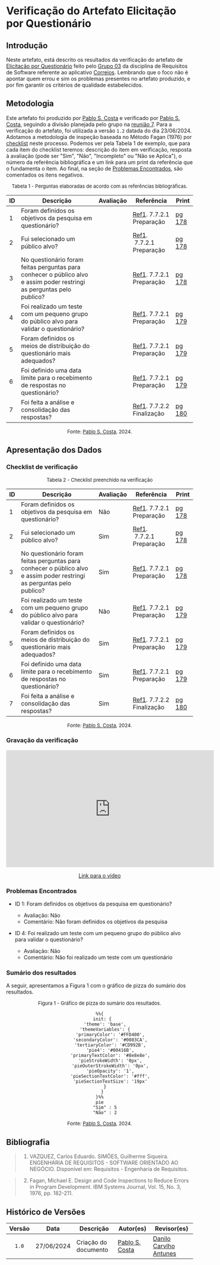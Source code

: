 # Verificação do Artefato Elicitação por Questionário

## Introdução

Neste artefato, está descrito os resultados da verificação do artefato de [Elicitação por Questionário](../../../../elicitacao/tecnicas/questionario.md) feito pelo [Grupo 03](https://requisitos-de-software.github.io/2024.1-Correios/) da disciplina de Requisitos de Software referente ao aplicativo [Correios](https://www.correios.com.br/). Lembrando que o foco não é apontar quem errou e sim os problemas presentes no artefato produzido, e por fim garantir os critérios de qualidade estabelecidos.

## Metodologia

Este artefato foi produzido por [Pablo S. Costa][PabloGH] e verificado por [Pablo S. Costa][PabloGH], seguindo a divisão planejada pelo grupo na [reunião 7](https://requisitos-de-software.github.io/2024.1-Correios/atas/ata7/). Para a verificação do artefato, foi utilizada a versão `1.2` datada do dia 23/06/2024. Adotamos a metodologia de inspeção baseada no Método Fagan (1976) por [checklist](#checklist-de-verificacao) neste processo. Podemos ver pela Tabela 1 de exemplo, que para cada item do checklist teremos: descrição do item em verificação, resposta à avaliação (pode ser "Sim", "Não", "Incompleto" ou "Não se Aplica"), o número da referência bibliográfica e um link para um print da referência que o fundamenta o item. Ao final, na seção de [Problemas Encontrados](#problemas-encontrados), são comentados os itens negativos.

<font size="2"><p style="text-align: center">Tabela 1 - Perguntas elaboradas de acordo com as referências bibliográficas.</p></font>

<center>

| ID | Descrição | Avaliação | Referência | Print |
| --- | --- | --- | --- | --- |
| 1 | Foram definidos os objetivos da pesquisa em questionário? |   | [Ref1](#ref1). 7.7.2.1 Preparação | [pg 178][f1] |
| 2 | Fui selecionado um público alvo? |   | [Ref1](#ref1).  7.7.2.1 Preparação | [pg 178][f1] |
| 3 | No questionário foram feitas perguntas para conhecer o público alvo e assim poder restringi as perguntas pelo publico? |   | [Ref1](#ref1). 7.7.2.1 Preparação | [pg 178][f2] |
| 4 | Foi realizado um teste com um pequeno grupo do público alvo para validar o questionário? |   | [Ref1](#ref1). 7.7.2.1 Preparação | [pg 179][f3] |
| 5 | Foram definidos os meios de distribuição do questionário mais adequados? |   | [Ref1](#ref1). 7.7.2.1 Preparação | [pg 179][f4] |
| 6 | Foi definido uma data limite para o recebimento de respostas no questionário? |   | [Ref1](#ref1). 7.7.2.1 Preparação | [pg 179][f5] |
| 7 | Foi feita a análise e consolidação das respostas? |   | [Ref1](#ref1). 7.7.2.2 Finalização | [pg 180][f6] |

</center>

<font size="2"><p style="text-align: center">Fonte: [Pablo S. Costa][PabloGH], 2024.</p></font>

## Apresentação dos Dados


### Checklist de verificação

<font size="2"><p style="text-align: center">Tabela 2 - Checklist preenchido na verificação</p></font>

<center>

| ID | Descrição | Avaliação | Referência | Print |
| --- | --- | --- | --- | --- |
| 1 | Foram definidos os objetivos da pesquisa em questionário? | Não | [Ref1](#ref1). 7.7.2.1 Preparação | [pg 178][f1] |
| 2 | Fui selecionado um público alvo? | Sim | [Ref1](#ref1).  7.7.2.1 Preparação | [pg 178][f1] |
| 3 | No questionário foram feitas perguntas para conhecer o público alvo e assim poder restringi as perguntas pelo publico? | Sim | [Ref1](#ref1). 7.7.2.1 Preparação | [pg 178][f2] |
| 4 | Foi realizado um teste com um pequeno grupo do público alvo para validar o questionário? | Não | [Ref1](#ref1). 7.7.2.1 Preparação | [pg 179][f3] |
| 5 | Foram definidos os meios de distribuição do questionário mais adequados? | Sim | [Ref1](#ref1). 7.7.2.1 Preparação | [pg 179][f4] |
| 6 | Foi definido uma data limite para o recebimento de respostas no questionário? | Sim | [Ref1](#ref1). 7.7.2.1 Preparação | [pg 179][f5] |
| 7 | Foi feita a análise e consolidação das respostas? | Sim | [Ref1](#ref1). 7.7.2.2 Finalização | [pg 180][f6] |


</center>

<font size="2"><p style="text-align: center">Fonte: [Pablo S. Costa][PabloGH], 2024.</p></font>

### Gravação da verificação


<div style="text-align: center;">
    <iframe width="560" height="315" src="https://www.youtube.com/embed/-oFikBn7uQI?si=qZNS5N6VC3tqaTHc" title="YouTube video player" frameborder="0" allow="accelerometer; autoplay; clipboard-write; encrypted-media; gyroscope; picture-in-picture; web-share" referrerpolicy="strict-origin-when-cross-origin" allowfullscreen></iframe>
</div>

<p style="text-align: center">
    <a href="https://youtu.be/-oFikBn7uQI"> Link para o vídeo </a>
</p>

### Problemas Encontrados


*   ID 1: Foram definidos os objetivos da pesquisa em questionário?
    *   Avaliação: Não
    *   Comentário: Não foram definidos os objetivos da pesquisa
        
*   ID 4: Foi realizado um teste com um pequeno grupo do público alvo para validar o questionário?
    *   Avaliação: Não
    *   Comentário: Não foi realizado um teste com um questionário


### Sumário dos resultados

A seguir, apresentamos a Figura 1 com o gráfico de pizza do sumário dos resultados.

<font size="2"><p style="text-align: center">Figura 1 - Gráfico de pizza do sumário dos resultados.</p></font>

<center>

``` mermaid
%%{
  init: {
    'theme': 'base',
    'themeVariables': {
        'primaryColor': '#FFD400',
        'secondaryColor': '#0083CA',
        'tertiaryColor': '#CD992B',
        'pie4': '#00416B',
        'primaryTextColor': '#8e8e8e',
        'pieStrokeWidth': '0px',
        'pieOuterStrokeWidth': '0px',
        'pieOpacity': '1',
        'pieSectionTextColor': '#fff',
        'pieSectionTextSize': '19px'
    }
  }
}%%
pie
    "Sim" : 5
    "Não" : 2
```

</center>

<font size="2"><p style="text-align: center">Fonte: [Pablo S. Costa][PabloGH], 2024.</p></font>

## Bibliografia

> 1. <a id="ref1"> </a>VAZQUEZ, Carlos Eduardo. SIMÕES, Guilherme Siqueira. ENGENHARIA DE REQUISITOS - SOFTWARE ORIENTADO AO NEGÓCIO. Disponível em: Requisitos - Engenharia de Requisitos.

> 2. Fagan, Michael E. Design and Code Inspections to Reduce Errors in Program Development. IBM Systems Journal, Vol. 15, No. 3, 1976, pp. 182-211. 
>

## Histórico de Versões

| Versão | Data | Descrição | Autor(es) | Revisor(es) |
| :----: | :--: | --------- | ----------- | ------ |
| `1.0`  | 27/06/2024 | Criação do documento | [Pablo S. Costa][PabloGH] | [Danilo Carvlho Antunes][DaniloGH] |

[ClaudioGH]: https://github.com/claudiohsc
[DaniloGH]: https://github.com/Danilo-Carvalho-Antunes
[EliasGH]: https://github.com/EliasOliver21
[GabrielBGH]: https://github.com/Bertolazi
[GabrielFGH]: https://github.com/MMcLovin
[PabloGH]: https://github.com/pabloheika
[RicardoGH]: https://www.github.com/avmricardo
[f1]: ../../../../assets/prints_verificacao/pablo/quest/1.jpeg
[f2]: ../../../../assets/prints_verificacao/pablo/quest/2.jpeg
[f3]: ../../../../assets/prints_verificacao/pablo/quest/3.jpeg
[f4]: ../../../../assets/prints_verificacao/pablo/quest/4.jpeg
[f5]: ../../../../assets/prints_verificacao/pablo/quest/5.jpeg
[f6]: ../../../../assets/prints_verificacao/pablo/quest/6.jpeg